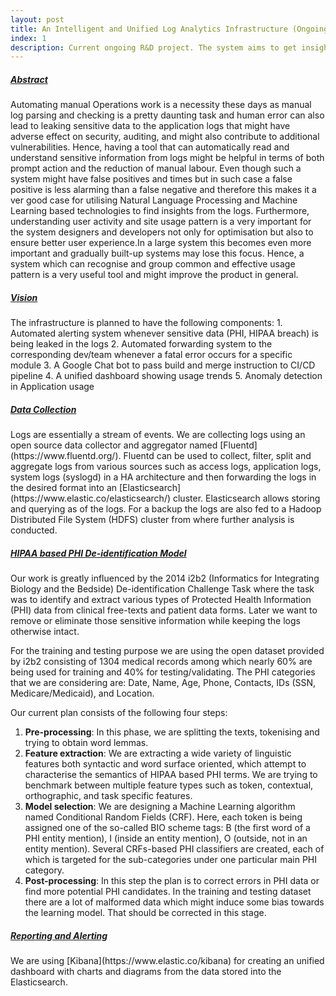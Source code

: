 ```yaml
---
layout: post
title: An Intelligent and Unified Log Analytics Infrastructure (Ongoing)
index: 1
description: Current ongoing R&D project. The system aims to get insights from application, system logs and user generated events inside a DMZ to facilitate sensitive data leakage prevention (PHI, HIPAA), understanding usage trends, resource provisioning, problem diagnosis etc.
---
```


<h5><u>Abstract</u></h5>
Automating manual Operations work is a necessity these days as manual log parsing and checking is a pretty daunting task and human error can also lead to leaking sensitive data to the application logs that might have adverse effect on security, auditing, and might also contribute to additional vulnerabilities. Hence, having a tool that can automatically read and understand sensitive information from logs might be helpful in terms of both prompt action and the reduction of manual labour. Even though such a system might have false positives and times but in such case a false positive is less alarming than a false negative and therefore this makes it a ver good case for utilising Natural Language Processing and Machine Learning based technologies to find insights from the logs. Furthermore, understanding user activity and site usage pattern is a very important for the system designers and developers not only for optimisation but also to ensure better user experience.In a large system this becomes even more important and gradually built-up systems may lose this focus. Hence, a system which can recognise and group common and effective usage pattern is a very useful tool and might improve the product in general.

<h5><u>Vision</u></h5>
The infrastructure is planned to have the following components:
1. Automated alerting system whenever sensitive data (PHI, HIPAA breach) is being leaked in the logs
2. Automated forwarding system to the corresponding dev/team whenever a fatal error occurs for a specific module
3. A Google Chat bot to pass build and merge instruction to CI/CD pipeline
4. A unified dashboard showing usage trends
5. Anomaly detection in Application usage

<h5><u>Data Collection</u></h5>
Logs are essentially a stream of events. We are collecting logs using an open source data collector and aggregator named [Fluentd](https://www.fluentd.org/).
Fluentd can be used to collect, filter, split and aggregate logs from various sources such as access logs, application logs, system logs (syslogd) in a HA architecture 
and then forwarding the logs in the desired format into an [Elasticsearch](https://www.elastic.co/elasticsearch/) cluster. Elasticsearch allows storing and querying 
as of the logs. For a backup the logs are also fed to a Hadoop Distributed File System (HDFS) cluster from where further analysis is conducted.

<h5><u>HIPAA based PHI De-identification Model</u></h5>
Our work is greatly influenced by the 2014 i2b2 (Informatics for Integrating Biology and the Bedside) De-identification Challenge Task where the task was to identify and extract various types of Protected Health Information (PHI) data from clinical free-texts and patient data forms. Later we want to remove or eliminate those sensitive information while keeping the logs otherwise intact. 

For the training and testing purpose we are using the open dataset provided by i2b2 consisting of 1304 medical records among which nearly 60% are being used for training and 40% for testing/validating. The PHI categories that we are considering are: Date, Name, Age, Phone, Contacts, IDs (SSN, Medicare/Medicaid), and Location.

Our current plan consists of the following four steps:
1. <strong>Pre-processing</strong>: In this phase, we are splitting the texts, tokenising and trying to obtain word lemmas.
2. <strong>Feature extraction</strong>: We are extracting a wide variety of linguistic features both syntactic and word surface oriented, which attempt to characterise the semantics of HIPAA based PHI terms. We are trying to benchmark between multiple feature types such as token, contextual, orthographic, and task specific features. 
3. <strong>Model selection</strong>: We are designing a Machine Learning algorithm named Conditional Random Fields (CRF). Here, each token is being assigned one of the so-called BIO scheme tags: B (the first word of a PHI entity mention), I (inside an entity mention), O (outside, not in an entity mention). Several CRFs-based PHI classifiers are created, each of which is targeted for the sub-categories under one particular main PHI category.
4. <strong>Post-processing</strong>: In this step the plan is to correct errors in PHI data or find more potential PHI candidates. In the training and testing dataset there are a lot of malformed data which might induce some bias towards the learning model. That should be corrected in this stage. 

<h5><u>Reporting and Alerting</u></h5>
We are using [Kibana](https://www.elastic.co/kibana) for creating an unified dashboard with charts and diagrams from the data 
stored into the Elasticsearch.
 
